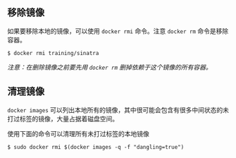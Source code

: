 ## 移除镜像
如果要移除本地的镜像，可以使用 `docker rmi` 命令。注意 `docker rm` 命令是移除容器。
```
$ docker rmi training/sinatra
```

*注意：在删除镜像之前要先用 `docker rm` 删掉依赖于这个镜像的所有容器。*

## 清理镜像

`docker images` 可以列出本地所有的镜像，其中很可能会包含有很多中间状态的未打过标签的镜像，大量占据着磁盘空间。

使用下面的命令可以清理所有未打过标签的本地镜像

```
$ sudo docker rmi $(docker images -q -f "dangling=true")
```
